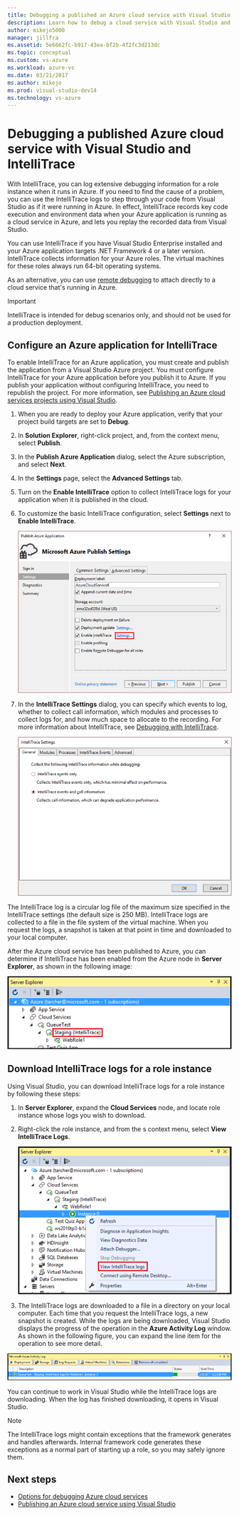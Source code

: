 ```yaml
---
title: Debugging a published an Azure cloud service with Visual Studio and IntelliTrace | Microsoft Docs
description: Learn how to debug a cloud service with Visual Studio and IntelliTrace
author: mikejo5000
manager: jillfra
ms.assetid: 5e6662fc-b917-43ea-bf2b-4f2fc3d213dc
ms.topic: conceptual
ms.custom: vs-azure
ms.workload: azure-vs
ms.date: 03/21/2017
ms.author: mikejo
ms.prod: visual-studio-dev14
ms.technology: vs-azure
---
```

# Debugging a published Azure cloud service with Visual Studio and IntelliTrace
With IntelliTrace, you can log extensive debugging information for a role instance when it runs in Azure. If you need to find the cause of a problem, you can use the IntelliTrace logs to step through your code from Visual Studio as if it were running in Azure. In effect, IntelliTrace records key code execution and environment data when your Azure application is running as a cloud service in Azure, and lets you replay the recorded data from Visual Studio. 

You can use IntelliTrace if you have Visual Studio Enterprise installed and your Azure application targets .NET Framework 4 or a later version. IntelliTrace collects information for your Azure roles. The virtual machines for these roles always run 64-bit operating systems.

As an alternative, you can use [remote debugging](https://go.microsoft.com/fwlink/p/?LinkId=623041) to attach directly to a cloud service that's running in Azure.

> [!IMPORTANT]
> IntelliTrace is intended for debug scenarios only, and should not be used for a production deployment.
> 

## Configure an Azure application for IntelliTrace
To enable IntelliTrace for an Azure application, you must create and publish the application from a Visual Studio Azure project. You must configure IntelliTrace for your Azure application before you publish it to Azure. If you publish your application without configuring IntelliTrace, you need to republish the project. For more information, see [Publishing an Azure cloud services projects using Visual Studio](https://go.microsoft.com/fwlink/p/?LinkId=623012).

1. When you are ready to deploy your Azure application, verify that your project build targets are set to **Debug**.

1. In **Solution Explorer**, right-click project, and, from the context menu, select **Publish**.
   
1. In the **Publish Azure Application** dialog, select the Azure subscription, and select **Next**.

1. In the **Settings** page, select the **Advanced Settings** tab.

1. Turn on the **Enable IntelliTrace** option to collect IntelliTrace logs for your application when it is published in the cloud.
   
1. To customize the basic IntelliTrace configuration, select **Settings** next to **Enable IntelliTrace**.

    ![IntelliTrace settings link](./media/vs-azure-tools-intellitrace-debug-published-cloud-services/intellitrace-settings-link.png)
   
1. In the **IntelliTrace Settings** dialog, you can specify which events to log, whether to collect call information, which modules and processes to collect logs for, and how much space to allocate to the recording. For more information about IntelliTrace, see [Debugging with IntelliTrace](https://go.microsoft.com/fwlink/?LinkId=214468).
   
    ![IntelliTrace settings](./media/vs-azure-tools-intellitrace-debug-published-cloud-services/IC519063.png)

The IntelliTrace log is a circular log file of the maximum size specified in the IntelliTrace settings (the default size is 250 MB). IntelliTrace logs are collected to a file in the file system of the virtual machine. When you request the logs, a snapshot is taken at that point in time and downloaded to your local computer.

After the Azure cloud service has been published to Azure, you can determine if IntelliTrace has been enabled from the Azure node in **Server Explorer**, as shown in the following image:

![Server Explorer - IntelliTrace enabled](./media/vs-azure-tools-intellitrace-debug-published-cloud-services/IC744134.png)

## Download IntelliTrace logs for a role instance
Using Visual Studio, you can download IntelliTrace logs for a role instance by following these steps:

1. In **Server Explorer**, expand the **Cloud Services** node, and locate role instance whose logs you wish to download. 

1. Right-click the role instance, and from the s context menu, select **View IntelliTrace Logs**. 

    ![View IntelliTrace logs menu option](./media/vs-azure-tools-intellitrace-debug-published-cloud-services/view-intellitrace-logs.png)

1. The IntelliTrace logs are downloaded to a file in a directory on your local computer. Each time that you request the IntelliTrace logs, a new snapshot is created. While the logs are being downloaded, Visual Studio displays the progress of the operation in the **Azure Activity Log** window. As shown in the following figure, you can expand the line item for the operation to see more detail.

![VST_IntelliTraceDownloadProgress](./media/vs-azure-tools-intellitrace-debug-published-cloud-services/IC745551.png)

You can continue to work in Visual Studio while the IntelliTrace logs are downloading. When the log has finished downloading, it opens in Visual Studio.

> [!NOTE]
> The IntelliTrace logs might contain exceptions that the framework generates and handles afterwards. Internal framework code generates these exceptions as a normal part of starting up a role, so you may safely ignore them.
> 
> 

## Next steps
- [Options for debugging Azure cloud services](vs-azure-tools-debugging-cloud-services-overview.md)
- [Publishing an Azure cloud service using Visual Studio](vs-azure-tools-publishing-a-cloud-service.md)